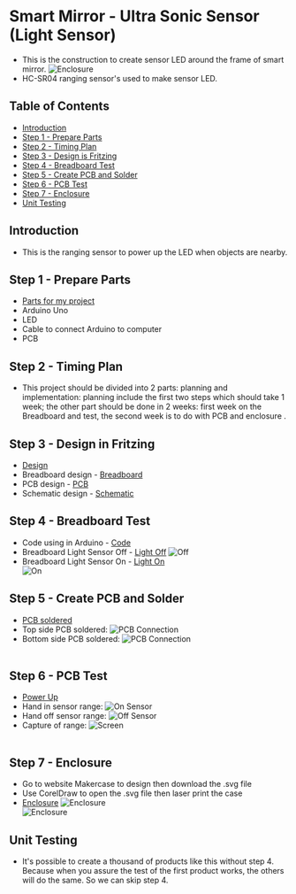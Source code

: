 # Smart Mirror - Ultra Sonic Sensor (Light Sensor)
* This is the construction to create sensor LED around the frame of smart mirror.
<img src = "https://github.com/minhnguyen999/Smart-Mirror/blob/master/documentation/78144317_439658750079834_1033063986876121088_n.jpg" alt = "Enclosure"><br>
* HC-SR04 ranging sensor's used to make sensor LED.
## Table of Contents
* [Introduction](#intro)
* [Step 1 - Prepare Parts](#parts)
* [Step 2 - Timing Plan](#time)
* [Step 3 - Design is Fritzing](#fritz)
* [Step 4 - Breadboard Test](#breadboard)
* [Step 5 - Create PCB and Solder](#pcb)
* [Step 6 - PCB Test](#pcb1)
* [Step 7 - Enclosure](#case)
* [Unit Testing](#unit)

## <a name="intro">Introduction</a>
* This is the ranging sensor to power up the LED when objects are nearby.

## <a name="parts">Step 1 - Prepare Parts</a>
* [Parts for my project](https://github.com/minhnguyen999/Smart-Mirror/blob/master/documentation/CENG317-PartsForSmartMirror.xlsx)<br>
* Arduino Uno
* LED
* Cable to connect Arduino to computer
* PCB

## <a name="time">Step 2 - Timing Plan</a>
* This project should be divided into 2 parts: planning and implementation: planning include the first two steps which should take 1 week; the other part should be done in 2 weeks: first week on the Breadboard and test, the second week is to do with PCB and enclosure  .

## <a name="fritz">Step 3 - Design in Fritzing</a>
* [Design](https://github.com/minhnguyen999/Smart-Mirror/blob/master/documentation/TuanMinhNguyen2.fzz)
* Breadboard design - [Breadboard](https://github.com/minhnguyen999/Smart-Mirror/blob/master/documentation/breadboard1.png)
* PCB design - [PCB](https://github.com/minhnguyen999/Smart-Mirror/blob/master/documentation/TuanMinhNguyen_pcbNEW.png)
* Schematic design - [Schematic](https://github.com/minhnguyen999/Smart-Mirror/blob/master/documentation/TuanMinhNguyen_schem1.png)<br>

## <a name="breadboard">Step 4 - Breadboard Test</a>
* Code using in Arduino - [Code](https://github.com/minhnguyen999/Smart-Mirror/blob/master/documentation/arduino%20sensor.docx)
* Breadboard Light Sensor Off - [Light Off](https://github.com/minhnguyen999/Smart-Mirror/blob/master/documentation/IMG_4305.jpg)
<img src = "https://github.com/minhnguyen999/Smart-Mirror/blob/master/documentation/IMG_4305.jpg" alt = "Off"><br>
* Breadboard Light Sensor On - [Light On](https://github.com/minhnguyen999/Smart-Mirror/blob/master/documentation/IMG_4309.jpg)<br>
<img src = "https://github.com/minhnguyen999/Smart-Mirror/blob/master/documentation/IMG_4309.jpg" alt = "On"><br>

## <a name="pcb">Step 5 - Create PCB and Solder</a>
* [PCB soldered](https://github.com/minhnguyen999/Smart-Mirror/blob/master/documentation/74580334_780354939059517_512763702949183488_n.jpg)
* Top side PCB soldered:
<img src = "documentation/sidetop.jpg" alt = "PCB Connection"><br>
* Bottom side PCB soldered:
<img src = "documentation/sidebottom.jpg" alt = "PCB Connection"><br><br>

## <a name="pcb1">Step 6 - PCB Test</a>
* [Power Up](https://github.com/minhnguyen999/Smart-Mirror/blob/master/documentation/on.jpg)
* Hand in sensor range:
<img src = "documentation/on.jpg" alt = "On Sensor"><br>
* Hand off sensor range:
<img src = "documentation/off.jpg" alt = "Off Sensor"><br>
* Capture of range:
<img src = "documentation/Capture.PNG" alt = "Screen"><br><br>

## <a name="case">Step 7 - Enclosure</a>
* Go to website Makercase to design then download the .svg file
* Use CorelDraw to open the .svg file then laser print the case
* [Enclosure](https://github.com/minhnguyen999/Smart-Mirror/blob/master/documentation/box.cdr)
<img src = "https://github.com/minhnguyen999/Smart-Mirror/blob/master/documentation/76695280_2584352488312784_4169567359196987392_n.jpg" alt = "Enclosure"><br>
<img src = "https://github.com/minhnguyen999/Smart-Mirror/blob/master/documentation/78144317_439658750079834_1033063986876121088_n.jpg" alt = "Enclosure"><br>

## <a name="unit">Unit Testing</a>
* It's possible to create a thousand of products like this without step 4. Because when you assure the test of the first product works, the others will do the same. So we can skip step 4. 






